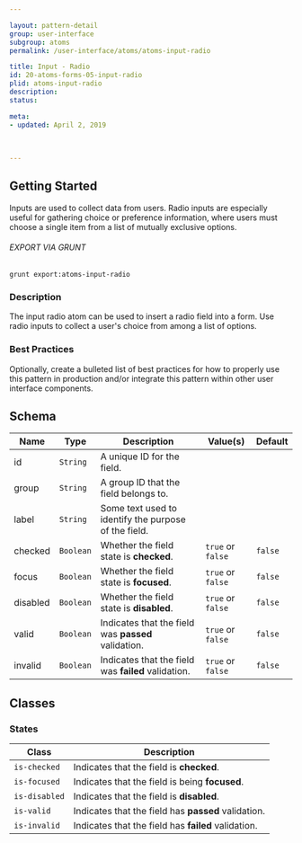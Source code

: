 ```yaml
---

layout: pattern-detail
group: user-interface
subgroup: atoms
permalink: /user-interface/atoms/atoms-input-radio

title: Input - Radio
id: 20-atoms-forms-05-input-radio
plid: atoms-input-radio
description: 
status: 

meta:
- updated: April 2, 2019
  
  
  
---
```



## Getting Started

Inputs are used to collect data from users. Radio inputs are especially useful for gathering choice or preference information, where users must choose a single item from a list of mutually exclusive options.

###### EXPORT VIA GRUNT

```
grunt export:atoms-input-radio
```


### Description

The input radio atom can be used to insert a radio field into a form. Use radio inputs to collect a user's choice from among a list of options.


### Best Practices

Optionally, create a bulleted list of best practices for how to properly use this pattern in production and/or integrate this pattern within other user interface components.


## Schema

| Name        | Type      | Description                                           | Value(s)            | Default   |
|-------------|-----------|-------------------------------------------------------|---------------------|-----------|
| id          | `String`  | A unique ID for the field.                            |                     |           |
| group       | `String`  | A group ID that the field belongs to.                 |                     |           |
| label       | `String`  | Some text used to identify the purpose of the field.  |                     |           |
| checked     | `Boolean` | Whether the field state is **checked**.               | `true` or `false`   | `false`   |
| focus       | `Boolean` | Whether the field state is **focused**.               | `true` or `false`   | `false`   |
| disabled    | `Boolean` | Whether the field state is **disabled**.              | `true` or `false`   | `false`   |
| valid       | `Boolean` | Indicates that the field was **passed** validation.   | `true` or `false`   | `false`   |
| invalid     | `Boolean` | Indicates that the field was **failed** validation.   | `true` or `false`   | `false`   |


## Classes

### States

| Class             | Description                                                           |
|-------------------|-----------------------------------------------------------------------|
| `is-checked`      | Indicates that the field is **checked**.                              |
| `is-focused`      | Indicates that the field is being **focused**.                        |
| `is-disabled`     | Indicates that the field is **disabled**.                             |
| `is-valid`        | Indicates that the field has **passed** validation.                   |
| `is-invalid`      | Indicates that the field has **failed** validation.                   |
